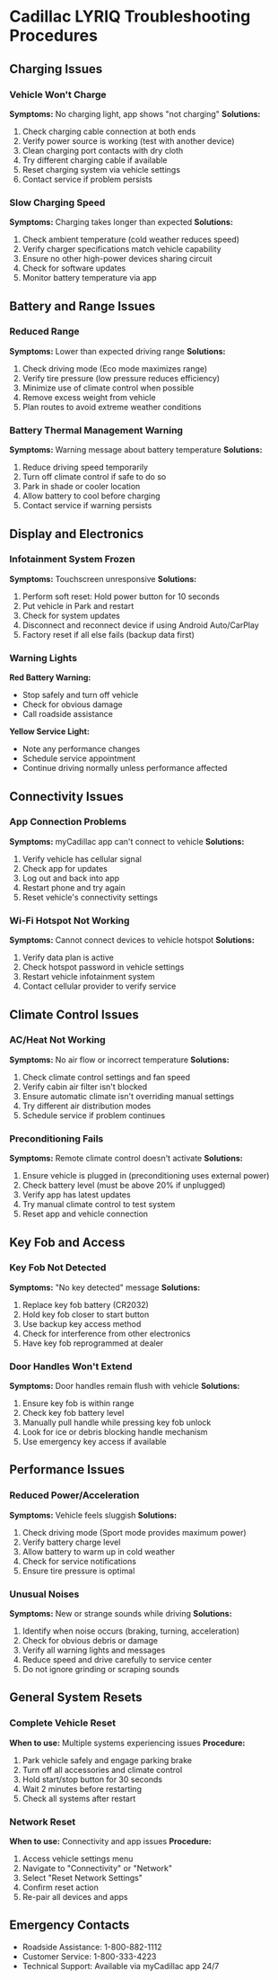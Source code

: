 # Cadillac LYRIQ Troubleshooting Procedures

## Charging Issues

### Vehicle Won't Charge
**Symptoms:** No charging light, app shows "not charging"
**Solutions:**
1. Check charging cable connection at both ends
2. Verify power source is working (test with another device)
3. Clean charging port contacts with dry cloth
4. Try different charging cable if available
5. Reset charging system via vehicle settings
6. Contact service if problem persists

### Slow Charging Speed
**Symptoms:** Charging takes longer than expected
**Solutions:**
1. Check ambient temperature (cold weather reduces speed)
2. Verify charger specifications match vehicle capability
3. Ensure no other high-power devices sharing circuit
4. Check for software updates
5. Monitor battery temperature via app

## Battery and Range Issues

### Reduced Range
**Symptoms:** Lower than expected driving range
**Solutions:**
1. Check driving mode (Eco mode maximizes range)
2. Verify tire pressure (low pressure reduces efficiency)
3. Minimize use of climate control when possible
4. Remove excess weight from vehicle
5. Plan routes to avoid extreme weather conditions

### Battery Thermal Management Warning
**Symptoms:** Warning message about battery temperature
**Solutions:**
1. Reduce driving speed temporarily
2. Turn off climate control if safe to do so
3. Park in shade or cooler location
4. Allow battery to cool before charging
5. Contact service if warning persists

## Display and Electronics

### Infotainment System Frozen
**Symptoms:** Touchscreen unresponsive
**Solutions:**
1. Perform soft reset: Hold power button for 10 seconds
2. Put vehicle in Park and restart
3. Check for system updates
4. Disconnect and reconnect device if using Android Auto/CarPlay
5. Factory reset if all else fails (backup data first)

### Warning Lights
**Red Battery Warning:** 
- Stop safely and turn off vehicle
- Check for obvious damage
- Call roadside assistance

**Yellow Service Light:**
- Note any performance changes
- Schedule service appointment
- Continue driving normally unless performance affected

## Connectivity Issues

### App Connection Problems
**Symptoms:** myCadillac app can't connect to vehicle
**Solutions:**
1. Verify vehicle has cellular signal
2. Check app for updates
3. Log out and back into app
4. Restart phone and try again
5. Reset vehicle's connectivity settings

### Wi-Fi Hotspot Not Working
**Symptoms:** Cannot connect devices to vehicle hotspot
**Solutions:**
1. Verify data plan is active
2. Check hotspot password in vehicle settings
3. Restart vehicle infotainment system
4. Contact cellular provider to verify service

## Climate Control Issues

### AC/Heat Not Working
**Symptoms:** No air flow or incorrect temperature
**Solutions:**
1. Check climate control settings and fan speed
2. Verify cabin air filter isn't blocked
3. Ensure automatic climate isn't overriding manual settings
4. Try different air distribution modes
5. Schedule service if problem continues

### Preconditioning Fails
**Symptoms:** Remote climate control doesn't activate
**Solutions:**
1. Ensure vehicle is plugged in (preconditioning uses external power)
2. Check battery level (must be above 20% if unplugged)
3. Verify app has latest updates
4. Try manual climate control to test system
5. Reset app and vehicle connection

## Key Fob and Access

### Key Fob Not Detected
**Symptoms:** "No key detected" message
**Solutions:**
1. Replace key fob battery (CR2032)
2. Hold key fob closer to start button
3. Use backup key access method
4. Check for interference from other electronics
5. Have key fob reprogrammed at dealer

### Door Handles Won't Extend
**Symptoms:** Door handles remain flush with vehicle
**Solutions:**
1. Ensure key fob is within range
2. Check key fob battery level
3. Manually pull handle while pressing key fob unlock
4. Look for ice or debris blocking handle mechanism
5. Use emergency key access if available

## Performance Issues

### Reduced Power/Acceleration
**Symptoms:** Vehicle feels sluggish
**Solutions:**
1. Check driving mode (Sport mode provides maximum power)
2. Verify battery charge level
3. Allow battery to warm up in cold weather
4. Check for service notifications
5. Ensure tire pressure is optimal

### Unusual Noises
**Symptoms:** New or strange sounds while driving
**Solutions:**
1. Identify when noise occurs (braking, turning, acceleration)
2. Check for obvious debris or damage
3. Verify all warning lights and messages
4. Reduce speed and drive carefully to service center
5. Do not ignore grinding or scraping sounds

## General System Resets

### Complete Vehicle Reset
**When to use:** Multiple systems experiencing issues
**Procedure:**
1. Park vehicle safely and engage parking brake
2. Turn off all accessories and climate control
3. Hold start/stop button for 30 seconds
4. Wait 2 minutes before restarting
5. Check all systems after restart

### Network Reset
**When to use:** Connectivity and app issues
**Procedure:**
1. Access vehicle settings menu
2. Navigate to "Connectivity" or "Network"
3. Select "Reset Network Settings"
4. Confirm reset action
5. Re-pair all devices and apps

## Emergency Contacts
- Roadside Assistance: 1-800-882-1112
- Customer Service: 1-800-333-4223
- Technical Support: Available via myCadillac app 24/7 